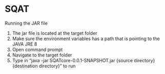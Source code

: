 # SQAT

Running the JAR file
1.	The jar file is located at the target folder
2.	Make sure the environment variables has a path that is pointing to the JAVA JRE 8
3.	Open command prompt
4.	Navigate to the target folder
5.	Type in “java -jar SQATcore-0.0.1-SNAPSHOT.jar {source directory} {destination directory}” to run
